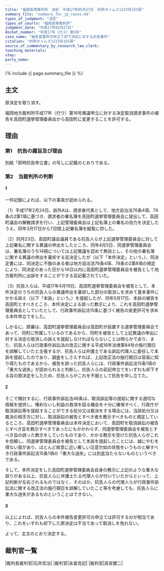 ```yaml
---
title: "福岡高等裁判所　決定　平成17年05月27日　判例タイムズ1223号155頁"
summary_file: "summary_for_jp_cases.md"
types_of_judgment: "決定"
types_of_courts: "福岡高等裁判所"
judgment_date: "平成17年05月27日"
docket_number: "平成17年（行ス）第3号"
case_name: "被告変更許可申立て却下決定に対する抗告事件"
citation: "判例タイムズ1223号155頁"
source_of_commentary_by_research_law_clerk:
teaching_materials:
step:
party_name:
---
```







{% include {{ page.summary_file }}  %}















## 主文



原決定を取り消す。

福岡地方裁判所平成17年（行ウ）第16号異議申立に対する決定取消請求事件の被告を高田町選挙管理委員会から高田町に変更することを許可する。





## 理由



### 第1　抗告の趣旨及び理由

別紙「即時抗告申立書」の写しに記載のとおりである。

### 第2　当裁判所の判断

#### 1

一件記録によれば、以下の事実が認められる。

（1）平成17年2月24日、訴外Aは、請求者代表として、地方自治法76条4項、74条の2第1項に基づき、請求者の署名簿を高田町選挙管理委員会に提出して、高田町議会の解散請求を行い、上記管理委員会は上記名簿上の署名の効力を決定したうえ、同年3月17日から7日間上記署名簿を縦覧に供した。

（2）同月23日、高田町議会議員である抗告人らが上記選挙管理委員会に対して上記署名に関する異議の申出をしたところ、同年4月5日、同選挙管理委員会は、署名簿のうち14冊については上記異議を認めて無効とし、その他の署名簿に関する異議の申出を棄却する旨決定したが（以下「本件決定」という。）、同決定書には、同決定に不服のある者は地方自治法76条4項、74条の2第8項の規定により、同決定のあった日から14日以内に高田町選挙管理委員会を被告として地方裁判所に出訴をすることができる旨記載されていた。

（3）抗告人らは、平成17年4月19日、高田町選挙管理委員会を被告として、本件決定のうちの抗告人らの異議申出を棄却した部分の取消しを求めて基本事件にかかる訴え（以下「本訴」という。）を提起したが、同年5月17日、本訴の被告を高田町とすべきところ、本件決定による誤った教示により、これを高田町選挙管理委員会としていたとして、行政事件訴訟法15条に基づく被告の変更許可を求める本件申立てをした。

しかるに、原審は、高田町選挙管理委員会は高田町が設置する選挙管理委員会であって、同町に所属しているのであるから、同町を被告として上記異議の申出に対する決定の取消しの訴えを提起しなければならないことは明らかであり、また、抗告人らは行政事件訴訟法の改正に関する平成16年法律第84号の施行期日を誤解していたと主張するが、抗告人らは弁護士である訴訟代理人に委任して本訴を提起したのであり、調査をしさえすれば、上記改正法の施行期日は容易に知り得たものであるから、被告を誤った抗告人らには、行政事件訴訟法15条1項の「重大な過失」が認められると判断し、抗告人らの前記申立てをいずれも却下する旨の原決定をしたため、抗告人らがこれを不服として抗告を申し立てた。

#### 2

そこで検討するに、行政事件訴訟法46条は、取消訴訟等の提起に関する適切な情報を提供し、権利ないし利益の救済を図る機会を十分に確保すべく、行政庁が取消訴訟等を提起することができる処分又は裁決をする場合には、当該処分又は裁決の相手方に対し、取消訴訟の被告とすべき者を教示すべきものと規定しているところ、高田町選挙管理委員会は本件決定において、高田町を取消訴訟の被告とすべき旨を教示すべきであったにもかかわらず、同選挙管理委員会を被告とすべき旨の誤った教示をしていたものであり、かかる教示を受けた抗告人らがこれを信頼し、同選挙管理委員会を被告として本訴を提起したことには、誠にやむを得ない面があり、ほとんど故意に近い著しい注意欠如の状態をいうものと解すべき行政事件訴訟法15条1項の「重大な過失」には到底当たらないものというべきである。

そして、本件決定をした高田町選挙管理委員会自身の教示に上記のような重大な誤りがある以上、抗告人らに弁護士たる代理人らが付いていたからといって、上記判断が左右されるものではなく、そのほか、抗告人らの代理人らが行政事件訴訟法に関する改正法の施行期日を誤解していたこと等を考慮しても、抗告人らに重大な過失があるものということはできない。

#### 3

以上によれば、抗告人らの本件被告変更許可の申立ては許可するのが相当であり、これをいずれも却下した原決定は不当であって取消しを免れない。

よって、主文のとおり決定する。

## 裁判官一覧

|裁判長裁判官|石井宏治|
|裁判官|永留克記|
|裁判官|高宮健二|




